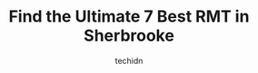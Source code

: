 ---
layout: ampstory
image: https://i0.wp.com/www.auto.or.id/wp-content/uploads/2023/06/massothc3a9rapie-jrs-orthothc3a9rapie-0-sherbrooke-1686325764.jpeg?resize=640,853
author: techidn
featured: false
description: Sherbrooke, Quebec, Canada is a haven for RMT enthusiasts, boasting an impressive array of 7 top-notch establishments. Whether youre a seasoned connoisseur or simply curious to explore the 
title: Find the Ultimate 7 Best RMT in Sherbrooke
cover:
   title: Find the Ultimate 7 Best RMT in Sherbrooke
   subtitle: AUTO.OR.ID
   background: https://www.auto.or.id/wp-content/uploads/2023/06/massothc3a9rapie-jrs-orthothc3a9rapie-0-sherbrooke-1686325764.jpeg

pages: 
 - layout: thirds
   top: <h1>#1 Massothérapie Ozone plus</h1>
   bottom: "<p>I had my first massage ever with Patrick last week and felt completely relaxed afterwards. After weeks of stress and frequent headaches, a 60 minute session with Patrick </p>"
   background: https://www.auto.or.id/wp-content/uploads/2023/06/massothc3a9rapie-jrs-orthothc3a9rapie-1-sherbrooke-1686325765.jpeg
   backgroundblur: true
 - layout: thirds
   top: <h1>#2 Massothérapie JRS, Orthothérapie</h1>
   bottom: "<p>1271 Rue King E, Sherbrooke, QC J1G 1E7, Canada</p>"
   background: https://www.auto.or.id/wp-content/uploads/2023/06/massothc3a9rapie-jrs-orthothc3a9rapie-2-sherbrooke-1686325766.png
   cta:
      link: https://www.auto.or.id/find-the-ultimate-7-best-rmt-in-sherbrooke/
      text: Find the Ultimate 7 Best RMT in Sherbrooke
 - layout: thirds
   top: <h1>#3 Massothérapie Mobile</h1>
   bottom: "<p>7388 Boul Bourque, Sherbrooke, QC J1N 3L2, Canada</p>"
   background: https://images.unsplash.com/photo-1548084564-80dcdf78c07d?ixlib=rb-4.0.3&ixid=MnwxMjA3fDB8MHxwaG90by1wYWdlfHx8fGVufDB8fHx8&auto=format&fit=crop&w=640&h=853&q=80
   cta:
      link: https://www.auto.or.id/find-the-ultimate-7-best-rmt-in-sherbrooke/
      text: Find the Ultimate 7 Best RMT in Sherbrooke
 - layout: thirds
   top: <h1>#4 Massothérapie Élisa Morin</h1>
   bottom: "<p>865 Rue Chicoyne, Sherbrooke, QC J1E 2H8, Canada</p>"
   background: https://images.unsplash.com/photo-1471479917193-f00955256257?ixlib=rb-4.0.3&ixid=MnwxMjA3fDB8MHxwaG90by1wYWdlfHx8fGVufDB8fHx8&auto=format&fit=crop&w=640&h=853&q=80
   cta:
      link: https://www.auto.or.id/find-the-ultimate-7-best-rmt-in-sherbrooke/
      text: Find the Ultimate 7 Best RMT in Sherbrooke
 - layout: thirds
   top: <h1>#5 Clinik Therapeutik</h1>
   bottom: "<p>165 Rue Lomas, Sherbrooke, QC J1J 2R2, Canada</p>"
   background: https://images.unsplash.com/photo-1608506876688-ab805ee6c2c6?ixlib=rb-4.0.3&ixid=MnwxMjA3fDB8MHxwaG90by1wYWdlfHx8fGVufDB8fHx8&auto=format&fit=crop&w=640&h=853&q=80
   cta:
      link: https://www.auto.or.id/find-the-ultimate-7-best-rmt-in-sherbrooke/
      text: Find the Ultimate 7 Best RMT in Sherbrooke
 - layout: thirds
   top: <h1>#6 Clinique Vertebrex</h1>
   bottom: "<p>3485 Rue Galt O, Sherbrooke, QC J1K 3B9, Canada</p>"
   background: https://images.unsplash.com/photo-1614687153862-b0e115ebcef1?ixlib=rb-4.0.3&ixid=MnwxMjA3fDB8MHxwaG90by1wYWdlfHx8fGVufDB8fHx8&auto=format&fit=crop&w=640&h=853&q=80
   cta:
      link: https://www.auto.or.id/find-the-ultimate-7-best-rmt-in-sherbrooke/
      text: Find the Ultimate 7 Best RMT in Sherbrooke
 - layout: thirds
   top: <h1>#7 rachel fixot massotherapeute</h1>
   bottom: "<p>4663 Boul Bourque, Sherbrooke, QC J1N 2G6, Canada</p>"
   background: https://images.unsplash.com/photo-1580540149927-0d212125eadb?ixlib=rb-4.0.3&ixid=MnwxMjA3fDB8MHxwaG90by1wYWdlfHx8fGVufDB8fHx8&auto=format&fit=crop&w=640&h=853&q=80
   cta:
      link: https://www.auto.or.id/find-the-ultimate-7-best-rmt-in-sherbrooke/
      text: Find the Ultimate 7 Best RMT in Sherbrooke
 - layout: thirds
   middle: Continue reading...
   background: https://images.unsplash.com/photo-1629661414961-62b0d03007ab?ixlib=rb-4.0.3&ixid=MnwxMjA3fDB8MHxwaG90by1wYWdlfHx8fGVufDB8fHx8&auto=format&fit=crop&w=640&h=853&q=80
   cta:
      link: https://www.auto.or.id/find-the-ultimate-7-best-rmt-in-sherbrooke/
      text: Find the Ultimate 7 Best RMT in Sherbrooke

---